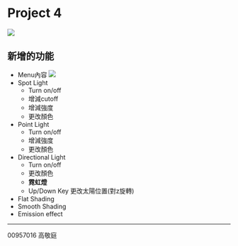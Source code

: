 # Project 4

![](https://i.imgur.com/N6kmRdj.png)

## 新增的功能

+ Menu內容
  ![](https://cdn.discordapp.com/attachments/930341052479586374/1055034023380009020/image.png)
+ Spot Light
  + Turn on/off
  + 增減cutoff
  + 增減強度
  + 更改顏色
+ Point Light
  + Turn on/off
  + 增減強度
  + 更改顏色
+ Directional Light
  + Turn on/off
  + 更改顏色
  + **霓虹燈**
  + Up/Down Key 更改太陽位置(對z旋轉)
+ Flat Shading
+ Smooth Shading
+ Emission effect

---
00957016 高敬庭